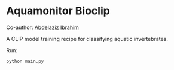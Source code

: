 # Aquamonitor Bioclip
Co-author: [Abdelaziz Ibrahim](https://github.com/AbdulazizMahmood)

A CLIP model training recipe for classifying aquatic invertebrates.

Run:
```
python main.py
```